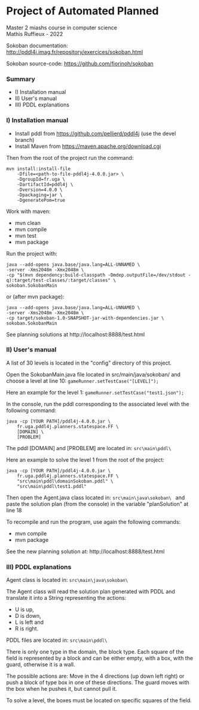 # Project of Automated Planned 

Master 2 miashs course in computer science \
Mathis Ruffieux - 2022

Sokoban documentation:
http://pddl4j.imag.fr/repository/exercices/sokoban.html

Sokoban source-code:
https://github.com/fiorinoh/sokoban

### Summary 

- I) Installation manual
- II) User's manual
- III) PDDL explanations 

### I) Installation manual

- Install pddl from https://github.com/pellierd/pddl4j (use the devel branch)
- Install Maven from https://maven.apache.org/download.cgi 

Then from the root of the project run the command:
```
mvn install:install-file 
    -Dfile=<path-to-file-pddl4j-4.0.0.jar> \
    -DgroupId=fr.uga \
    -DartifactId=pddl4j \
    -Dversion=4.0.0 \
    -Dpackaging=jar \
    -DgeneratePom=true
```

Work with maven: 
- mvn clean
- mvn compile
- mvn test
- mvn package

Run the project with:

```
java --add-opens java.base/java.lang=ALL-UNNAMED \
-server -Xms2048m -Xmx2048m \
-cp "$(mvn dependency:build-classpath -Dmdep.outputFile=/dev/stdout -q):target/test-classes/:target/classes" \
sokoban.SokobanMain
```
or (after mvn package):

```
java --add-opens java.base/java.lang=ALL-UNNAMED \
-server -Xms2048m -Xmx2048m \
-cp target/sokoban-1.0-SNAPSHOT-jar-with-dependencies.jar \
sokoban.SokobanMain
```

See planning solutions at http://localhost:8888/test.html

### II) User's manual

A list of 30 levels is located in the "config" directory of this project. 

Open the SokobanMain.java file located in src/main/java/sokoban/ 
and choose a level at line 10:
```gameRunner.setTestCase("[LEVEL]");```

Here an example for the level 1:
```gameRunner.setTestCase("test1.json");```


In the console, run the pddl corresponding to the associated level 
with the following command:

```
java -cp [YOUR PATH]/pddl4j-4.0.0.jar \
    fr.uga.pddl4j.planners.statespace.FF \
    [DOMAIN] \
    [PROBLEM]
```
The pddl [DOMAIN] and [PROBLEM] are located in:
``src\main\pddl\ ``

Here an example to solve the level 1 from the root of the project:

```
java -cp [YOUR PATH]/pddl4j-4.0.0.jar \
    fr.uga.pddl4j.planners.statespace.FF \
    "src\main\pddl\domainSokoban.pddl" \
    "src\main\pddl\test1.pddl"
```
Then open the Agent.java class located in:
``src\main\java\sokoban\ `` 
and paste the solution plan (from the console) in the variable "planSolution" at line 18

To recompile and run the program, use again the following commands:
- mvn compile
- mvn package

See the new planning solution at:
http://localhost:8888/test.html

### III) PDDL explanations 

Agent class is located in:
``src\main\java\sokoban\ ``

The Agent class will read the solution plan generated with PDDL and translate it into a String representing the actions:
- U is up,
- D is down,
- L is left and
- R is right.

PDDL files are located in:
``src\main\pddl\ ``

There is only one type in the domain, the block type. 
Each square of the field is represented by a block and can be either empty, 
with a box, with the guard, otherwise it is a wall.

The possible actions are:
Move in the 4 directions (up down left right) or push a block of type box 
in one of these directions. The guard moves with the box when he pushes it, 
but cannot pull it.

To solve a level, the boxes must be located on specific squares of the field.





